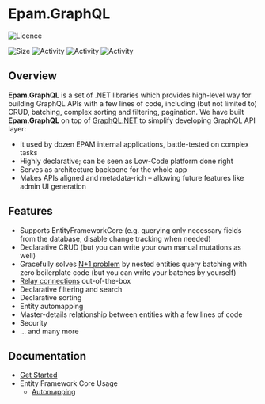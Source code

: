 # Epam.GraphQL
![Licence](https://img.shields.io/github/license/epam/epam-graphql.svg)

![Size](https://img.shields.io/github/repo-size/epam/epam-graphql.svg)
![Activity](https://img.shields.io/github/commit-activity/w/epam/epam-graphql)
![Activity](https://img.shields.io/github/commit-activity/m/epam/epam-graphql)
![Activity](https://img.shields.io/github/commit-activity/y/epam/epam-graphql)

## Overview

**Epam.GraphQL** is a set of .NET libraries which provides high-level way for building GraphQL APIs with a few lines of code, including (but not limited to) CRUD, batching, complex sorting and filtering, pagination.
We have built **Epam.GraphQL** on top of [GraphQL.NET](https://github.com/graphql-dotnet/graphql-dotnet/) to simplify developing GraphQL API layer:
  * It used by dozen EPAM internal applications, battle-tested on complex tasks
  * Highly declarative; can be seen as Low-Code platform done right
  * Serves as architecture backbone for the whole app
  * Makes APIs aligned and metadata-rich – allowing future features like admin UI generation
 
## Features

* Supports EntityFrameworkCore (e.g. querying only necessary fields from the database, disable change tracking when needed)
* Declarative CRUD (but you can write your own manual mutations as well)
* Gracefully solves [N+1 problem](https://medium.com/the-marcy-lab-school/what-is-the-n-1-problem-in-graphql-dd4921cb3c1a) by nested entities query batching with zero boilerplate code (but you can write your batches by yourself)
* [Relay connections](https://relay.dev/graphql/connections.htm) out-of-the-box
* Declarative filtering and search
* Declarative sorting
* Entity automapping
* Master-details relationship between entities with a few lines of code
* Security
* ... and many more

## Documentation

* [Get Started](docs/01-get-started.md)
* Entity Framework Core Usage
  * [Automapping](docs/02-ef-core/01.automapping.md)

